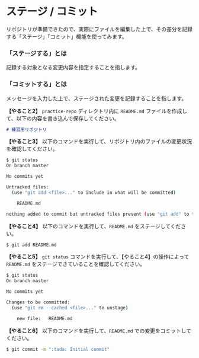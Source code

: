 # ステージ / コミット

リポジトリが準備できたので、実際にファイルを編集した上で、その差分を記録する「ステージ」「コミット」機能を使ってみます。

### 「ステージする」とは

記録する対象となる変更内容を指定することを指します。

### 「コミットする」とは

メッセージを入力した上で、ステージされた変更を記録することを指します。

**【やること2】** ``practice-repo`` ディレクトリ内に ``README.md`` ファイルを作成して、以下の内容を書き込んで保存してください。

```markdown
# 練習用リポジトリ
```

**【やること3】** 以下のコマンドを実行して、リポジトリ内のファイルの変更状況を確認してください。

```bash
$ git status
On branch master

No commits yet

Untracked files:
  (use "git add <file>..." to include in what will be committed)

	README.md

nothing added to commit but untracked files present (use "git add" to track)
```

**【やること4】** 以下のコマンドを実行して、``README.md`` をステージしてください。

```bash
$ git add README.md
```

**【やること5】** ``git status`` コマンドを実行して、【やること4】の操作によって ``README.md`` をステージできていることを確認してください。

```bash
$ git status
On branch master

No commits yet

Changes to be committed:
  (use "git rm --cached <file>..." to unstage)

	new file:   README.md
```

**【やること6】** 以下のコマンドを実行して、``README.md`` での変更をコミットしてください。

```bash
$ git commit -m ":tada: Initial commit"
```
